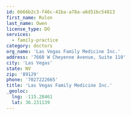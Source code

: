 ```yaml
---
id: 6666b2c3-f46c-41ba-a78a-a6d51bc54813
first_name: Rulon
last_name: Owen
license_type: DO
services:
  - family-practice
category: doctors
org_name: 'Las Vegas Family Medicine Inc.'
address: '7660 W Cheyenne Avenue, Suite 110'
city: 'Las Vegas'
state: NV
zip: '89129'
phone: '7027222665'
title: 'Las Vegas Family Medicine Inc.'
_geoloc:
  lng: -115.28461
  lat: 36.231139
---
```

